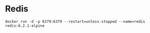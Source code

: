 # Redis

```
docker run -d -p 6379:6379 --restart=unless-stopped --name=redis redis:6.2.1-alpine 
```
